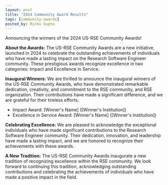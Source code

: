 ```yaml
---
layout: post
title: "2024 Community Award Results"
tags: [community-awards]
posted_by: Rinku Gupta
---
```


Announcing the winners of the 2024 US-RSE Community Awards!

**About the Awards:**
The US-RSE Community Awards are a new initiative, launched in 2024 to celebrate the outstanding achievements of individuals who have made a lasting impact on the Research Software Engineer community. These prestigious awards recognize excellence in two categories: Impact and Excellence in Service.

**Inaugural Winners:**
We are thrilled to announce the inaugural winners of the US-RSE Community Awards, who have demonstrated remarkable dedication, creativity, and commitment to the RSE community, and RSE organization. Their contributions have made a significant difference, and we are grateful for their tireless efforts.
* Impact Award: [Winner's Name] ([Winner's Institution])
* Excellence in Service Award: [Winner's Name] ([Winner's Institution])
  
**Celebrating Excellence:**
We are pleased to acknowledge the exceptional individuals who have made significant contributions to the Research Software Engineer community. Their dedication, innovation, and leadership have made a lasting impact, and we are honored to recognize their achievements with these awards.

**A New Tradition:**
The US-RSE Community Awards inaugurate a new tradition of recognizing excellence within the RSE community. We look forward to continuing this tradition, acknowledging outstanding contributions and celebrating the achievements of individuals who have made a positive impact in the field.
